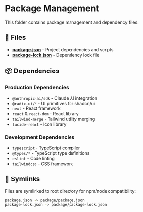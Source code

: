 # Package Management

This folder contains package management and dependency files.

## 📁 Files

- **[package.json](./package.json)** - Project dependencies and scripts
- **[package-lock.json](./package-lock.json)** - Dependency lock file

## 📦 Dependencies

### Production Dependencies
- `@anthropic-ai/sdk` - Claude AI integration
- `@radix-ui/*` - UI primitives for shadcn/ui
- `next` - React framework
- `react` & `react-dom` - React library
- `tailwind-merge` - Tailwind utility merging
- `lucide-react` - Icon library

### Development Dependencies
- `typescript` - TypeScript compiler
- `@types/*` - TypeScript type definitions
- `eslint` - Code linting
- `tailwindcss` - CSS framework

## 🔗 Symlinks

Files are symlinked to root directory for npm/node compatibility:
```bash
package.json -> package/package.json
package-lock.json -> package/package-lock.json
```